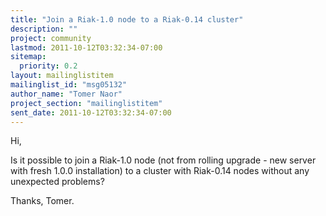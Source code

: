 ```yaml
---
title: "Join a Riak-1.0 node to a Riak-0.14 cluster"
description: ""
project: community
lastmod: 2011-10-12T03:32:34-07:00
sitemap:
  priority: 0.2
layout: mailinglistitem
mailinglist_id: "msg05132"
author_name: "Tomer Naor"
project_section: "mailinglistitem"
sent_date: 2011-10-12T03:32:34-07:00
---
```



Hi,

Is it possible to join a Riak-1.0 node (not from rolling upgrade - new server 
with fresh 1.0.0 installation) to a cluster with Riak-0.14 nodes without any 
unexpected problems?

Thanks,
Tomer.
